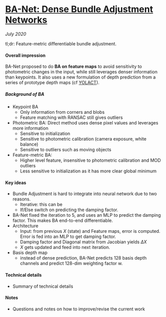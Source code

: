 # [BA-Net: Dense Bundle Adjustment Networks](https://arxiv.org/abs/1806.04807)

_July 2020_

tl;dr: Feature-metric differentiable bundle adjustment.

#### Overall impression
BA-Net proposed to do **BA on feature maps** to avoid sensitivity to photometric changes in the input, while still leverages denser information than keypoints. It also uses a new formulation of depth prediction from a series of prototype depth maps (cf [YOLACT](yolact.md)).

##### Background of BA
- Keypoint BA
	- Only information from corners and blobs
	- Feature matching with RANSAC still gives outliers
- Photometric BA: Direct method uses dense pixel values and leverages more information
	- Sensitive to initialization
	- Sensitive to photometric calibration (camera exposure, white balance)
	- Sensitive to outliers such as moving objects
- Feature-metric BA:
	- Higher level feature, insensitive to photometric calibration and MOD outliers
	- Less sensitive to initialization as it has more clear global minimum


#### Key ideas
- Bundle Adjustment is hard to integrate into neural network due to two reasons.
	- Iterative: this can be 
	- If/Else switch on predicting the damping factor.
- BA-Net fixed the iteration to 5, and uses an MLP to predict the damping factor. This makes BA end-to-end differentiable.
- Architecture
	- Input: from previous $X$ (state) and Feature maps, error is computed. Error is fed into an MLP to get damping factor. 
	- Damping factor and Diagonal matrix from Jacobian yields $\Delta X$
	- $X$ gets updated and feed into next iteration.
- Basis depth map
	- instead of dense prediction, BA-Net predicts 128 basis depth channels and predict 128-dim weighting factor w. 

#### Technical details
- Summary of technical details

#### Notes
- Questions and notes on how to improve/revise the current work  

